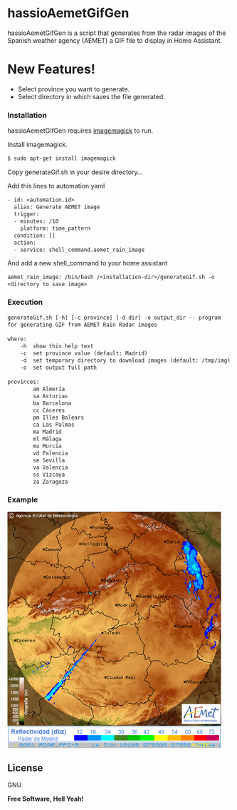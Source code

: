 # hassioAemetGifGen

 hassioAemetGifGen is a script that generates from the radar images of the Spanish weather agency (AEMET) a GIF file to display in Home Assistant.

# New Features!

  - Select province you want to generate.
  - Select directory in which saves the file generated.

### Installation

hassioAemetGifGen requires [imagemagick](https://imagemagick.org/index.php) to run.

Install imagemagick.

```sh
$ sudo apt-get install imagemagick
```

Copy generateGif.sh in your desire directory...


Add this lines to automation.yaml
```
- id: <automation.id>
  alias: Generate AEMET image
  trigger:
  - minutes: /10
    platform: time_pattern
  condition: []
  action:
  - service: shell_command.aemet_rain_image
```
And add a new shell_command to your home assistant

````
aemet_rain_image: /bin/bash /<installation-dir>/generateGif.sh -o <directory to save image>
````


### Execution

```
generateGif.sh [-h] [-c province] [-d dir] -o output_dir -- program for generating GIF from AEMET Rain Radar images

where:
    -h  show this help text
    -c  set province value (default: Madrid)
    -d  set temporary directory to download images (default: /tmp/img)
    -o  set output full path

provinces:
        am Almería
        sa Asturias
        ba Barcelona
        cc Cáceres
        pm Illes Balears
        ca Las Palmas
        ma Madrid
        ml Málaga
        mu Murcia
        vd Palencia
        se Sevilla
        va Valencia
        ss Vizcaya
        za Zaragoza

```

### Example

![radar-rain](examples/radar_rain.gif)


License
----

GNU


**Free Software, Hell Yeah!**
